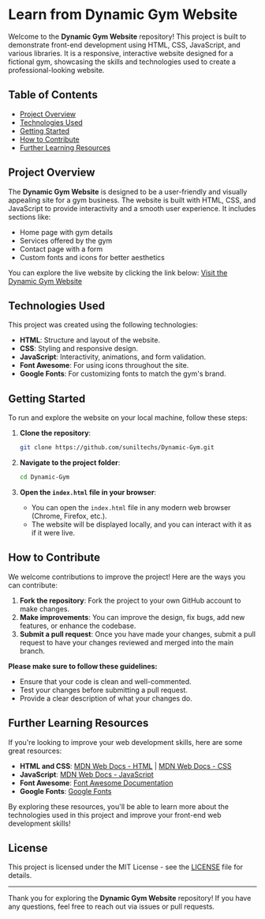 # Learn from Dynamic Gym Website

Welcome to the **Dynamic Gym Website** repository! This project is built to demonstrate front-end development using HTML, CSS, JavaScript, and various libraries. It is a responsive, interactive website designed for a fictional gym, showcasing the skills and technologies used to create a professional-looking website.

## Table of Contents
- [Project Overview](#project-overview)
- [Technologies Used](#technologies-used)
- [Getting Started](#getting-started)
- [How to Contribute](#how-to-contribute)
- [Further Learning Resources](#further-learning-resources)

## Project Overview

The **Dynamic Gym Website** is designed to be a user-friendly and visually appealing site for a gym business. The website is built with HTML, CSS, and JavaScript to provide interactivity and a smooth user experience. It includes sections like:
- Home page with gym details
- Services offered by the gym
- Contact page with a form
- Custom fonts and icons for better aesthetics

You can explore the live website by clicking the link below:
[Visit the Dynamic Gym Website](https://suniltechs.github.io/Dynamic-Gym/)

## Technologies Used

This project was created using the following technologies:
- **HTML**: Structure and layout of the website.
- **CSS**: Styling and responsive design.
- **JavaScript**: Interactivity, animations, and form validation.
- **Font Awesome**: For using icons throughout the site.
- **Google Fonts**: For customizing fonts to match the gym's brand.

## Getting Started

To run and explore the website on your local machine, follow these steps:

1. **Clone the repository**:
    ```bash
    git clone https://github.com/suniltechs/Dynamic-Gym.git
    ```

2. **Navigate to the project folder**:
    ```bash
    cd Dynamic-Gym
    ```

3. **Open the `index.html` file in your browser**:
    - You can open the `index.html` file in any modern web browser (Chrome, Firefox, etc.).
    - The website will be displayed locally, and you can interact with it as if it were live.

## How to Contribute

We welcome contributions to improve the project! Here are the ways you can contribute:

1. **Fork the repository**: Fork the project to your own GitHub account to make changes.
2. **Make improvements**: You can improve the design, fix bugs, add new features, or enhance the codebase.
3. **Submit a pull request**: Once you have made your changes, submit a pull request to have your changes reviewed and merged into the main branch.

**Please make sure to follow these guidelines:**
- Ensure that your code is clean and well-commented.
- Test your changes before submitting a pull request.
- Provide a clear description of what your changes do.

## Further Learning Resources

If you're looking to improve your web development skills, here are some great resources:
- **HTML and CSS**: [MDN Web Docs - HTML](https://developer.mozilla.org/en-US/docs/Web/HTML) | [MDN Web Docs - CSS](https://developer.mozilla.org/en-US/docs/Web/CSS)
- **JavaScript**: [MDN Web Docs - JavaScript](https://developer.mozilla.org/en-US/docs/Web/JavaScript)
- **Font Awesome**: [Font Awesome Documentation](https://fontawesome.com/docs)
- **Google Fonts**: [Google Fonts](https://fonts.google.com/)

By exploring these resources, you'll be able to learn more about the technologies used in this project and improve your front-end web development skills!

## License

This project is licensed under the MIT License - see the [LICENSE](LICENSE) file for details.

---

Thank you for exploring the **Dynamic Gym Website** repository! If you have any questions, feel free to reach out via issues or pull requests.
```
